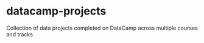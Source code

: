 # datacamp-projects
Collection of data projects completed on DataCamp across multiple courses and tracks
